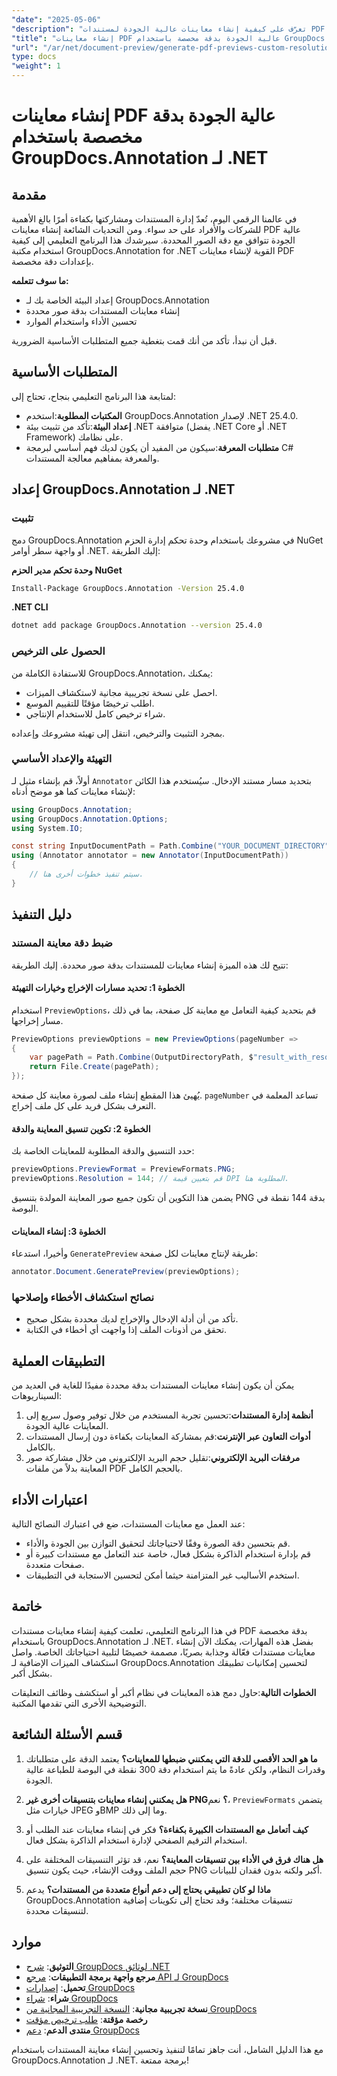 ```yaml
---
"date": "2025-05-06"
"description": "تعرّف على كيفية إنشاء معاينات عالية الجودة لمستندات PDF بدقة صور محددة باستخدام مكتبة GroupDocs.Annotation القوية في .NET. حسّن سير عمل إدارة مستنداتك اليوم."
"title": "إنشاء معاينات PDF عالية الجودة بدقة مخصصة باستخدام GroupDocs.Annotation لـ .NET"
"url": "/ar/net/document-preview/generate-pdf-previews-custom-resolutions-groupdocs/"
type: docs
"weight": 1
---
```


# إنشاء معاينات PDF عالية الجودة بدقة مخصصة باستخدام GroupDocs.Annotation لـ .NET

## مقدمة

في عالمنا الرقمي اليوم، تُعدّ إدارة المستندات ومشاركتها بكفاءة أمرًا بالغ الأهمية للشركات والأفراد على حد سواء. ومن التحديات الشائعة إنشاء معاينات PDF عالية الجودة تتوافق مع دقة الصور المحددة. سيرشدك هذا البرنامج التعليمي إلى كيفية استخدام مكتبة GroupDocs.Annotation for .NET القوية لإنشاء معاينات PDF بإعدادات دقة مخصصة.

**ما سوف تتعلمه:**
- إعداد البيئة الخاصة بك لـ GroupDocs.Annotation
- إنشاء معاينات المستندات بدقة صور محددة
- تحسين الأداء واستخدام الموارد

قبل أن نبدأ، تأكد من أنك قمت بتغطية جميع المتطلبات الأساسية الضرورية.

## المتطلبات الأساسية

لمتابعة هذا البرنامج التعليمي بنجاح، تحتاج إلى:

- **المكتبات المطلوبة**:استخدم GroupDocs.Annotation لإصدار .NET 25.4.0.
- **إعداد البيئة**:تأكد من تثبيت بيئة .NET متوافقة (يفضل .NET Core أو .NET Framework) على نظامك.
- **متطلبات المعرفة**:سيكون من المفيد أن يكون لديك فهم أساسي لبرمجة C# والمعرفة بمفاهيم معالجة المستندات.

## إعداد GroupDocs.Annotation لـ .NET

### تثبيت

دمج GroupDocs.Annotation في مشروعك باستخدام وحدة تحكم إدارة الحزم NuGet أو واجهة سطر أوامر .NET. إليك الطريقة:

**وحدة تحكم مدير الحزم NuGet**

```bash
Install-Package GroupDocs.Annotation -Version 25.4.0
```

**.NET CLI**

```bash
dotnet add package GroupDocs.Annotation --version 25.4.0
```

### الحصول على الترخيص

للاستفادة الكاملة من GroupDocs.Annotation، يمكنك:
- احصل على نسخة تجريبية مجانية لاستكشاف الميزات.
- اطلب ترخيصًا مؤقتًا للتقييم الموسع.
- شراء ترخيص كامل للاستخدام الإنتاجي.

بمجرد التثبيت والترخيص، انتقل إلى تهيئة مشروعك وإعداده.

### التهيئة والإعداد الأساسي

أولاً، قم بإنشاء مثيل لـ `Annotator` بتحديد مسار مستند الإدخال. سيُستخدم هذا الكائن لإنشاء معاينات كما هو موضح أدناه:

```csharp
using GroupDocs.Annotation;
using GroupDocs.Annotation.Options;
using System.IO;

const string InputDocumentPath = Path.Combine("YOUR_DOCUMENT_DIRECTORY", "input.pdf");
using (Annotator annotator = new Annotator(InputDocumentPath))
{
    // سيتم تنفيذ خطوات أخرى هنا.
}
```

## دليل التنفيذ

### ضبط دقة معاينة المستند

تتيح لك هذه الميزة إنشاء معاينات للمستندات بدقة صور محددة. إليك الطريقة:

#### الخطوة 1: تحديد مسارات الإخراج وخيارات التهيئة

استخدام `PreviewOptions`، قم بتحديد كيفية التعامل مع معاينة كل صفحة، بما في ذلك مسار إخراجها.

```csharp
PreviewOptions previewOptions = new PreviewOptions(pageNumber =>
{
    var pagePath = Path.Combine(OutputDirectoryPath, $"result_with_resolution_{pageNumber}.png");
    return File.Create(pagePath);
});
```

يُهيئ هذا المقطع إنشاء ملف لصورة معاينة كل صفحة. `pageNumber` تساعد المعلمة في التعرف بشكل فريد على كل ملف إخراج.

#### الخطوة 2: تكوين تنسيق المعاينة والدقة

حدد التنسيق والدقة المطلوبة للمعاينات الخاصة بك:

```csharp
previewOptions.PreviewFormat = PreviewFormats.PNG;
previewOptions.Resolution = 144; // قم بتعيين قيمة DPI المطلوبة هنا.
```

يضمن هذا التكوين أن تكون جميع صور المعاينة المولدة بتنسيق PNG بدقة 144 نقطة في البوصة.

#### الخطوة 3: إنشاء المعاينات

وأخيرا، استدعاء `GeneratePreview` طريقة لإنتاج معاينات لكل صفحة:

```csharp
annotator.Document.GeneratePreview(previewOptions);
```

### نصائح استكشاف الأخطاء وإصلاحها

- تأكد من أن أدلة الإدخال والإخراج لديك محددة بشكل صحيح.
- تحقق من أذونات الملف إذا واجهت أي أخطاء في الكتابة.

## التطبيقات العملية

يمكن أن يكون إنشاء معاينات المستندات بدقة محددة مفيدًا للغاية في العديد من السيناريوهات:

1. **أنظمة إدارة المستندات**:تحسين تجربة المستخدم من خلال توفير وصول سريع إلى المعاينات عالية الجودة.
2. **أدوات التعاون عبر الإنترنت**:قم بمشاركة المعاينات بكفاءة دون إرسال المستندات بالكامل.
3. **مرفقات البريد الإلكتروني**:تقليل حجم البريد الإلكتروني من خلال مشاركة صور المعاينة بدلاً من ملفات PDF بالحجم الكامل.

## اعتبارات الأداء

عند العمل مع معاينات المستندات، ضع في اعتبارك النصائح التالية:

- قم بتحسين دقة الصورة وفقًا لاحتياجاتك لتحقيق التوازن بين الجودة والأداء.
- قم بإدارة استخدام الذاكرة بشكل فعال، خاصة عند التعامل مع مستندات كبيرة أو صفحات متعددة.
- استخدم الأساليب غير المتزامنة حيثما أمكن لتحسين الاستجابة في التطبيقات.

## خاتمة

في هذا البرنامج التعليمي، تعلمت كيفية إنشاء معاينات مستندات PDF بدقة مخصصة باستخدام GroupDocs.Annotation لـ .NET. بفضل هذه المهارات، يمكنك الآن إنشاء معاينات مستندات فعّالة وجذابة بصريًا، مصممة خصيصًا لتلبية احتياجاتك الخاصة. واصل استكشاف الميزات الإضافية لـ GroupDocs.Annotation لتحسين إمكانيات تطبيقك بشكل أكبر.

**الخطوات التالية**:حاول دمج هذه المعاينات في نظام أكبر أو استكشف وظائف التعليقات التوضيحية الأخرى التي تقدمها المكتبة.

## قسم الأسئلة الشائعة

1. **ما هو الحد الأقصى للدقة التي يمكنني ضبطها للمعاينات؟**
   يعتمد الدقة على متطلباتك وقدرات النظام، ولكن عادةً ما يتم استخدام دقة 300 نقطة في البوصة للطباعة عالية الجودة.

2. **هل يمكنني إنشاء معاينات بتنسيقات أخرى غير PNG؟**
   نعم، `PreviewFormats` يتضمن خيارات مثل JPEG وBMP وما إلى ذلك.

3. **كيف أتعامل مع المستندات الكبيرة بكفاءة؟**
   فكر في إنشاء معاينات عند الطلب أو استخدام الترقيم الصفحي لإدارة استخدام الذاكرة بشكل فعال.

4. **هل هناك فرق في الأداء بين تنسيقات المعاينة؟**
   نعم، قد تؤثر التنسيقات المختلفة على حجم الملف ووقت الإنشاء، حيث يكون تنسيق PNG أكبر ولكنه بدون فقدان للبيانات.

5. **ماذا لو كان تطبيقي يحتاج إلى دعم أنواع متعددة من المستندات؟**
   يدعم GroupDocs.Annotation تنسيقات مختلفة؛ وقد تحتاج إلى تكوينات إضافية لتنسيقات محددة.

## موارد

- **التوثيق**: [شرح GroupDocs لوثائق .NET](https://docs.groupdocs.com/annotation/net/)
- **مرجع واجهة برمجة التطبيقات**: [مرجع API لـ GroupDocs](https://reference.groupdocs.com/annotation/net/)
- **تحميل**: [إصدارات GroupDocs](https://releases.groupdocs.com/annotation/net/)
- **شراء**: [شراء GroupDocs](https://purchase.groupdocs.com/buy)
- **نسخة تجريبية مجانية**: [النسخة التجريبية المجانية من GroupDocs](https://releases.groupdocs.com/annotation/net/)
- **رخصة مؤقتة**: [طلب ترخيص مؤقت](https://purchase.groupdocs.com/temporary-license/)
- **منتدى الدعم**: [دعم GroupDocs](https://forum.groupdocs.com/c/annotation/) 

مع هذا الدليل الشامل، أنت جاهز تمامًا لتنفيذ وتحسين إنشاء معاينة المستندات باستخدام GroupDocs.Annotation لـ .NET. برمجة ممتعة!